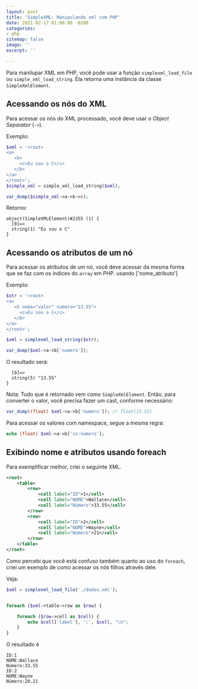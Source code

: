```yaml
---
layout: post
title: 'SimpleXML: Manipulando xml com PHP'
date: 2021-02-17 01:00:00 -0200
categories:
- php
sitemap: false
image: ''
excerpt: ''

---
```

Para manilupar XML em PHP, você pode usar a  função `simplexml_load_file` ou `simple_xml_load_string`. Ela retorna uma instância da classe `SimpleXmlElement`.


## Acessando os nós do XML

Para acessar os nós do XML processado, você deve usar o *Object Separator* (`->`). 

Exemplo:

```php
$xml = '<root>
<a>
   <b>
     <c>Eu sou o C</c>
   </b>
</a>
</root>';
$simple_xml = simple_xml_load_string($xml);
```

```php
var_dump($simple_xml->a->b->c);
```

Retorno:

    object(SimpleXMLElement)#2355 (1) {
      [0]=>
      string(1) "Eu sou o C"
    }

## Acessando os atributos de um nó

Para acessar os atributos de um nó, você deve acessar da mesma forma que se faz com os índices do `array` em PHP. usando \['nome_atributo'\]

Exemplo:

```php
$str = '<root>
<a>
   <b nome="valor" numero="13.55">
     <c>Eu sou o C</c>
   </b>
</a>
</root>';

$xml = simplexml_load_string($str);

var_dump($xml->a->b['numero']);
```

O resultado será:

```object(SimpleXMLElement)#2354 (1) {
  [0]=>
  string(5) "13.55"
}
```

Nota: Tudo que é retornado vem como `SimpleXmlElement`. Então, para converter o valor, você precisa fazer um cast, conforme necessário:

```php
var_dump((float) $xml->a->b['numero']); // float(13.55)
```

Para acessar os valores com namespace, segue a mesma regra:

```php
echo (float) $xml->a->b['ss:numero'];
```

## Exibindo nome e atributos usando foreach

Para exemplificar melhor, criei o seguinte XML.

```xml
<root>
    <table>
        <row>
            <cell label="ID">1</cell>
            <cell label="NOME">Wallace</cell>
            <cell label="Número">33.55</cell>
        </row>
        <row>
            <cell label="ID">2</cell>
            <cell label="NOME">Wayne</cell>
            <cell label="Número">21</cell>
        </row>
    </table>
</root>
```

Como percebi que você está confuso também quanto ao uso do `foreach`, criei um exemplo de como acessar os nós filhos através dele.

Veja:

```php
$xml = simplexml_load_file('./dados.xml');


foreach ($xml->table->row as $row) {

    foreach ($row->cell as $cell) {
        echo $cell['label'], ':', $cell, "\n";
    }
}
```

O resultado é

```text
ID:1
NOME:Wallace
Número:33.55
ID:2
NOME:Wayne
Número:20.21
```
